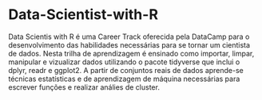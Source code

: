 # Data-Scientist-with-R
 Data Scientis with R é uma Career Track oferecida pela DataCamp para o desenvolvimento das habilidades necessárias para se tornar um cientista de dados. Nesta trilha de aprendizagem é ensinado como importar, limpar, manipular e vizualizar dados utilizando o pacote tidyverse que inclui o dplyr, readr e ggplot2.  A partir de conjuntos reais de dados aprende-se técnicas estatísticas e de aprendizagem de máquina necessárias para escrever funções e realizar análies de cluster.

